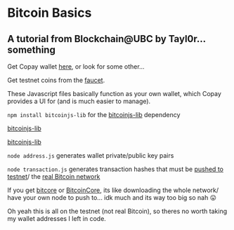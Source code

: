# Bitcoin Basics

## A tutorial from Blockchain@UBC by Tayl0r... something



Get Copay wallet [here](https://copay.io/#download), or look for some other...

Get testnet coins from the [faucet](https://testnet.manu.backend.hamburg/faucet).

These Javascript files basically function as your own wallet, which Copay provides a UI for (and is much easier to manage).

`npm install bitcoinjs-lib` for the [bitcoinjs-lib](https://www.npmjs.com/package/bitcoinjs-lib) dependency

[bitcoinjs-lib](https://www.npmjs.com/package/bitcoinjs-lib)

[bitcoinjs-lib](https://www.npmjs.com/package/bitcoinjs-lib)

`node address.js` generates wallet private/public key pairs

`node transaction.js` generates transaction hashes that must be [pushed to testnet](https://tbtc.blockr.io/tx/push)/ the [real Bitcoin network](https://blockchain.info/pushtx)

If you get [bitcore](https://www.npmjs.com/package/bitcore)  or [BitcoinCore](https://bitcoin.org/en/download), its like downloading the whole network/ have your own node to push to... idk much and its way too big so nah :stuck_out_tongue:

Oh yeah this is all on the testnet (not real Bitcoin), so theres no worth taking my wallet addresses I left in code.